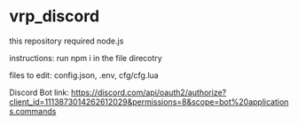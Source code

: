 # vrp_discord
this repository required node.js

instructions:
run npm i in the file direcotry 

files to edit:
  config.json,
  .env,
  cfg/cfg.lua

Discord Bot link:
  https://discord.com/api/oauth2/authorize?client_id=1113873014262612029&permissions=8&scope=bot%20applications.commands
